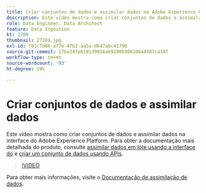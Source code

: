 ```yaml
---
title: Criar conjuntos de dados e assimilar dados na Adobe Experience Platform
description: Este vídeo mostra como criar conjuntos de dados e assimilar dados na interface do Adobe Experience Platform.
role: Data Engineer, Data Architect
feature: Data Ingestion
kt: 2700
thumbnail: 27269.jpg
exl-id: f01c7d88-a77e-4fb2-aa5a-d647abc41790
source-git-commit: 17be24fe619139056a69190b98610644387ca18f
workflow-type: tm+mt
source-wordcount: '93'
ht-degree: 19%

---
```


# Criar conjuntos de dados e assimilar dados

Este vídeo mostra como criar conjuntos de dados e assimilar dados na interface do Adobe Experience Platform. Para obter a documentação mais detalhada do produto, consulte [assimilar dados em lote usando a interface do](https://experienceleague.adobe.com/docs/experience-platform/ingestion/tutorials/ingest-batch-data.html?lang=pt-BR) e [criar um conjunto de dados usando APIs](https://experienceleague.adobe.com/docs/experience-platform/catalog/datasets/create.html).

>[!VIDEO](https://video.tv.adobe.com/v/27269?quality=12&learn=on)

Para obter mais informações, visite o [Documentação de assimilação de dados](https://experienceleague.adobe.com/docs/experience-platform/ingestion/home.html?lang=pt-BR).
